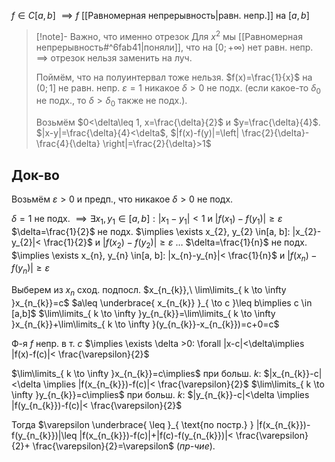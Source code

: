 $f \in C[a, b]$ $\implies f$ [[Равномерная непрерывность|равн. непр.]] на $[a, b]$

>[!note]- Важно, что именно отрезок
>Для $x^{2}$ мы [[Равномерная непрерывность#^6fab41|поняли]], что на $[0;+\infty)$ нет равн. непр. $\implies$ отрезок нельзя заменить на луч.
>
>Поймём, что на полуинтервал тоже нельзя.
>$f(x)=\frac{1}{x}$ на $(0;1]$  не равн. непр.
>$\varepsilon =1$ никакое $\delta>0$ не подх. (если какое-то $\delta_{0}$ не подх., то $\delta>\delta_{0}$ также не подх.).
>
>Возьмём $0<\delta\leq 1, x=\frac{\delta}{2}$ и $y=\frac{\delta}{4}$. $|x-y|=\frac{\delta}{4}<\delta$, $|f(x)-f(y)|=\left| \frac{2}{\delta}-\frac{4}{\delta} \right|=\frac{2}{\delta}>1$
## Док-во

Возьмём $\varepsilon >0$ и предп., что никакое $\delta>0$ не подх.

$\delta=1$ не подх. $\implies \exists x_{1}, y_{1} \in[a, b]: |x_{1}-y_{1}|<1$ и $|f(x_{1})-f(y_{1})|\geq \varepsilon$
$\delta=\frac{1}{2}$ не подх. $\implies \exists x_{2}, y_{2} \in[a, b]: |x_{2}-y_{2}|< \frac{1}{2}$ и $|f(x_{2})-f(y_{2})|\geq \varepsilon$
$\dots$
$\delta=\frac{1}{n}$ не подх. $\implies \exists x_{n}, y_{n} \in[a, b]: |x_{n}-y_{n}|< \frac{1}{n}$ и $|f(x_{n})-f(y_{n})|\geq \varepsilon$

Выберем из $x_{n}$ сход. подпосл. $x_{n_{k}},\ \lim\limits_{ k \to \infty }x_{n_{k}}=c$
$a\leq \underbrace{ x_{n_{k}} }_{ \to c }\leq b\implies c \in [a,b]$
$\lim\limits_{ k \to \infty }y_{n_{k}}=\lim\limits_{ k \to \infty }x_{n_{k}}+\lim\limits_{ k \to \infty }(y_{n_{k}}-x_{n_{k}})=c+0=c$

Ф-я $f$ непр. в т. $c$ $\implies \exists \delta >0: \forall |x-c|<\delta\implies |f(x)-f(c)|< \frac{\varepsilon}{2}$

$\lim\limits_{ k \to \infty }x_{n_{k}}=c\implies$ при больш. $k$: $|x_{n_{k}}-c|<\delta \implies |f(x_{n_{k}})-f(c)|< \frac{\varepsilon}{2}$
$\lim\limits_{ k \to \infty }y_{n_{k}}=c\implies$ при больш. $k$: $|y_{n_{k}}-c|<\delta \implies |f(y_{n_{k}})-f(c)|< \frac{\varepsilon}{2}$

Тогда $\varepsilon \underbrace{ \leq }_{ \text{по постр.} } |f(x_{n_{k}})-f(y_{n_{k}})|\leq |f(x_{n_{k}})-f(c)|+|f(c)-f(y_{n_{k}})|< \frac{\varepsilon}{2}+ \frac{\varepsilon}{2}=\varepsilon$ (*пр-чие*).